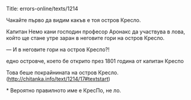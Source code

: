 Title: errors-online/texts/1214

Чакайте първо да видим какъв е тоя остров Кресло.

Капитан Немо кани господин професор Аронакс да участвува в лова, който ще стане утре заран в неговите гори на остров Кресло.

— И в неговите гори на остров Креспо?!

едно островче, което бе открито през 1801 година от капитан Креспо

Това беше покрайнината на остров Кресло. (http://chitanka.info/text/1214/17#textstart)

\* Вероятно правилното име е КресПо, не ло.
